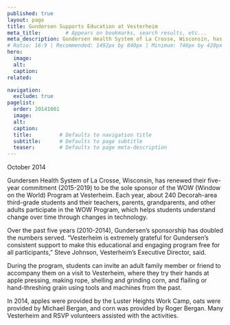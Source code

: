 ```yaml
---
published: true
layout: page
title: Gundersen Supports Education at Vesterheim
meta_title:        # Appears on bookmarks, search results, etc...
meta_description: Gundersen Health System of La Crosse, Wisconsin, has renewed their five-year commitment (2015-2019) to be the sole sponsor of the WOW (Window on the World) Program at Vesterheim.
# Ratio: 16:9 | Recommended: 1492px by 840px | Minimum: 746px by 420px
hero:
  image:
  alt:
  caption:
related:

navigation:
  exclude: true
pagelist:
  order: 20141001
  image: 
  alt: 
  caption:
  title:         # Defaults to navigation title
  subtitle:      # Defaults to page subtitle
  teaser:        # Defaults to page meta-description
---
```

October 2014

Gundersen Health System of La Crosse, Wisconsin, has renewed their five-year commitment (2015-2019) to be the sole sponsor of the WOW (Window on the World) Program at Vesterheim. Each year, about 240 Decorah-area third-grade students and their teachers, parents, grandparents, and other adults participate in the WOW Program, which helps students understand change over time through changes in technology.

Over the past five years (2010-2014), Gundersen’s sponsorship has doubled the numbers served. “Vesterheim is extremely grateful for Gundersen’s consistent support to make this educational and engaging program free for all participants,” Steve Johnson, Vesterheim’s Executive Director, said.
 
During the program, students can invite an adult family member or friend to accompany them on a visit to Vesterheim, where they try their hands at apple pressing, making rope, shelling and grinding corn, and flailing or hand-threshing grain using tools and machines from the past.
 
In 2014, apples were provided by the Luster Heights Work Camp, oats were provided by Michael Bergan, and corn was provided by Roger Bergan. Many Vesterheim and RSVP volunteers assisted with the activities.